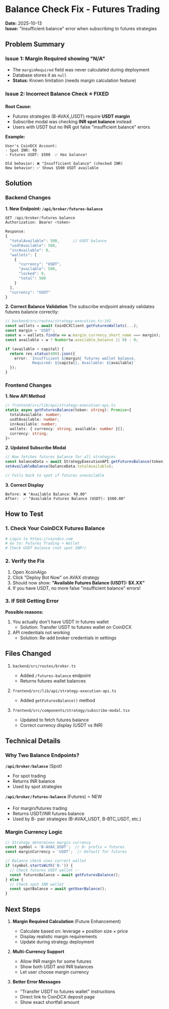 # Balance Check Fix - Futures Trading

**Date:** 2025-10-13  
**Issue:** "Insufficient balance" error when subscribing to futures strategies

## Problem Summary

### Issue 1: Margin Required showing "N/A"
- The `marginRequired` field was never calculated during deployment
- Database stores it as `null`
- **Status:** Known limitation (needs margin calculation feature)

### Issue 2: Incorrect Balance Check ⭐ FIXED
**Root Cause:**
- Futures strategies (B-AVAX_USDT) require **USDT margin**
- Subscribe modal was checking **INR spot balance** instead
- Users with USDT but no INR got false "insufficient balance" errors

**Example:**
```
User's CoinDCX Account:
- Spot INR: ₹0
- Futures USDT: $500  ✅ Has balance!

Old behavior: ❌ "Insufficient balance" (checked INR)
New behavior: ✅ Shows $500 USDT available
```

## Solution

### Backend Changes

**1. New Endpoint: `/api/broker/futures-balance`**
```typescript
GET /api/broker/futures-balance
Authorization: Bearer <token>

Response:
{
  "totalAvailable": 500,      // USDT balance
  "usdtAvailable": 500,
  "inrAvailable": 0,
  "wallets": [
    {
      "currency": "USDT",
      "available": 500,
      "locked": 0,
      "total": 500
    }
  ],
  "currency": "USDT"
}
```

**2. Correct Balance Validation**
The subscribe endpoint already validates futures balance correctly:
```typescript
// backend/src/routes/strategy-execution.ts:141
const wallets = await CoinDCXClient.getFuturesWallets(...);
const margin = 'USDT';
const w = wallets.find(w => w.margin_currency_short_name === margin);
const available = w ? Number(w.available_balance || 0) : 0;

if (available < capital) {
  return res.status(400).json({
    error: `Insufficient ${margin} futures wallet balance. 
            Required: ${capital}, Available: ${available}`
  });
}
```

### Frontend Changes

**1. New API Method**
```typescript
// frontend/src/lib/api/strategy-execution-api.ts
static async getFuturesBalance(token: string): Promise<{
  totalAvailable: number;
  usdtAvailable: number;
  inrAvailable: number;
  wallets: { currency: string; available: number }[];
  currency: string;
}>
```

**2. Updated Subscribe Modal**
```typescript
// Now fetches futures balance for all strategies
const balanceData = await StrategyExecutionAPI.getFuturesBalance(token);
setAvailableBalance(balanceData.totalAvailable);

// Falls back to spot if futures unavailable
```

**3. Correct Display**
```
Before: ❌ "Available Balance: ₹0.00"
After:  ✅ "Available Futures Balance (USDT): $500.00"
```

## How to Test

### 1. Check Your CoinDCX Futures Balance
```bash
# Login to https://coindcx.com
# Go to: Futures Trading > Wallet
# Check USDT balance (not spot INR!)
```

### 2. Verify the Fix
1. Open XcoinAlgo
2. Click "Deploy Bot Now" on AVAX strategy
3. Should now show: **"Available Futures Balance (USDT): $X.XX"**
4. If you have USDT, no more false "insufficient balance" errors!

### 3. If Still Getting Error
**Possible reasons:**
1. You actually don't have USDT in futures wallet
   - Solution: Transfer USDT to futures wallet on CoinDCX
2. API credentials not working
   - Solution: Re-add broker credentials in settings

## Files Changed

1. `backend/src/routes/broker.ts`
   - Added `/futures-balance` endpoint
   - Returns futures wallet balances

2. `frontend/src/lib/api/strategy-execution-api.ts`
   - Added `getFuturesBalance()` method

3. `frontend/src/components/strategy/subscribe-modal.tsx`
   - Updated to fetch futures balance
   - Correct currency display (USDT vs INR)

## Technical Details

### Why Two Balance Endpoints?

**`/api/broker/balance`** (Spot)
- For spot trading
- Returns INR balance
- Used by spot strategies

**`/api/broker/futures-balance`** (Futures) ⭐ NEW
- For margin/futures trading
- Returns USDT/INR futures balance
- Used by B- pair strategies (B-AVAX_USDT, B-BTC_USDT, etc.)

### Margin Currency Logic
```typescript
// Strategy determines margin currency
const symbol = 'B-AVAX_USDT';  // B- prefix = futures
const marginCurrency = 'USDT';  // Default for futures

// Balance check uses correct wallet
if (symbol.startsWith('B-')) {
  // Check futures USDT wallet ✅
  const futuresBalance = await getFuturesBalance();
} else {
  // Check spot INR wallet
  const spotBalance = await getUserBalance();
}
```

## Next Steps

1. **Margin Required Calculation** (Future Enhancement)
   - Calculate based on: leverage × position size × price
   - Display realistic margin requirements
   - Update during strategy deployment

2. **Multi-Currency Support**
   - Allow INR margin for some futures
   - Show both USDT and INR balances
   - Let user choose margin currency

3. **Better Error Messages**
   - "Transfer USDT to futures wallet" instructions
   - Direct link to CoinDCX deposit page
   - Show exact shortfall amount

